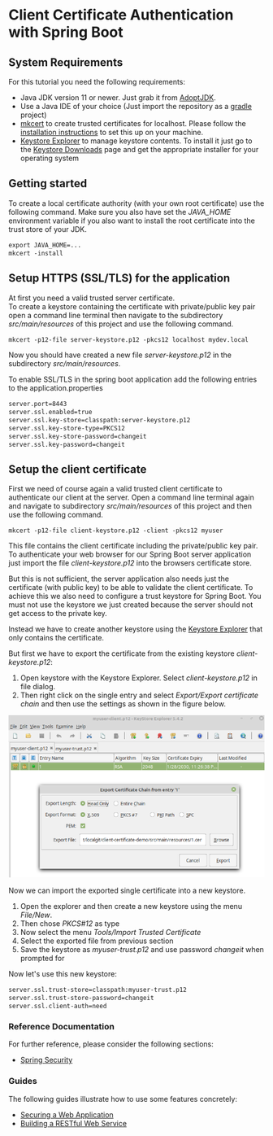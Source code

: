 # Client Certificate Authentication with Spring Boot

## System Requirements

For this tutorial you need the following requirements:

* Java JDK version 11 or newer. Just grab it from [AdoptJDK](https://adoptopenjdk.net/?variant=openjdk11&jvmVariant=hotspot).
* Use a Java IDE of your choice (Just import the repository as a [gradle](https://gradle.org/) project)
* [mkcert](https://mkcert.dev/) to create trusted certificates for localhost. Please follow 
  the [installation instructions](https://github.com/FiloSottile/mkcert#installation) to set this up
  on your machine.
* [Keystore Explorer](https://keystore-explorer.org/) to manage keystore contents. To install it just 
  go to the [Keystore Downloads](https://keystore-explorer.org/downloads.html) page and get the appropriate
  installer for your operating system  
  
## Getting started

To create a local certificate authority (with your own root certificate)
use the following command. Make sure you also have set the _JAVA_HOME_ environment variable if you also want 
to install the root certificate into the trust store of your JDK. 

```
export JAVA_HOME=...
mkcert -install
```

## Setup HTTPS (SSL/TLS) for the application

At first you need a valid trusted server certificate.  
To create a keystore containing the certificate with private/public key pair 
open a command line terminal then navigate to the subdirectory _src/main/resources_ of this project 
and use the following command.

```
mkcert -p12-file server-keystore.p12 -pkcs12 localhost mydev.local
```

Now you should have created a new file _server-keystore.p12_ in the subdirectory _src/main/resources_.

To enable SSL/TLS in the spring boot application add the following entries to the application.properties

```properties
server.port=8443
server.ssl.enabled=true
server.ssl.key-store=classpath:server-keystore.p12
server.ssl.key-store-type=PKCS12
server.ssl.key-store-password=changeit
server.ssl.key-password=changeit
```


## Setup the client certificate

First we need of course again a valid trusted client certificate to authenticate 
our client at the server.
Open a command line terminal again and navigate to subdirectory _src/main/resources_ of this project
and then use the following command.

```
mkcert -p12-file client-keystore.p12 -client -pkcs12 myuser
```

This file contains the client certificate including the private/public key pair.
To authenticate your web browser for our Spring Boot server application just import
the file _client-keystore.p12_ into the browsers certificate store.

But this is not sufficient, the server application also needs just the certificate (with public key)
to be able to validate the client certificate.
To achieve this we also need to configure a trust keystore for Spring Boot. 
You must not use the keystore we just created because the server should not get access to the private key.

Instead we have to create another keystore using the [Keystore Explorer](https://keystore-explorer.org/)
that only contains the certificate.

But first we have to export the certificate from the existing keystore _client-keystore.p12_:

1. Open keystore with the Keystore Explorer. Select _client-keystore.p12_ in file dialog.
2. Then right click on the single entry and select _Export/Export certificate chain_ and then use the 
   settings as shown in the figure below.
   
![CertExport](images/cert_export.png)   

Now we can import the exported single certificate into a new keystore.

1. Open the explorer and then create a new keystore using the menu _File/New_. 
2. Then chose _PKCS#12_ as type
3. Now select the menu _Tools/Import Trusted Certificate_
4. Select the exported file from previous section
5. Save the keystore as _myuser-trust.p12_ and use password _changeit_ when prompted for

Now let's use this new keystore:

```properties
server.ssl.trust-store=classpath:myuser-trust.p12
server.ssl.trust-store-password=changeit
server.ssl.client-auth=need
```

### Reference Documentation
For further reference, please consider the following sections:

* [Spring Security](https://docs.spring.io/spring-boot/docs/2.2.4.RELEASE/reference/htmlsingle/#boot-features-security)

### Guides
The following guides illustrate how to use some features concretely:

* [Securing a Web Application](https://spring.io/guides/gs/securing-web/)
* [Building a RESTful Web Service](https://spring.io/guides/gs/rest-service/)

